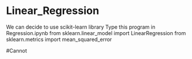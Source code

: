 # Linear_Regression
 We can decide to use scikit-learn library
 Type this program in Regression.ipynb
 from sklearn.linear_model import LinearRegression
 from sklearn.metrics import mean_squared_error
 
 #Cannot
 
